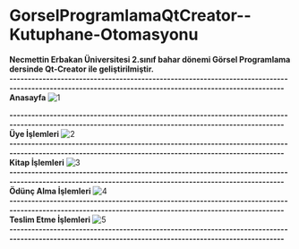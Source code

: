 # GorselProgramlamaQtCreator--Kutuphane-Otomasyonu

**Necmettin Erbakan Üniversitesi 2.sınıf bahar dönemi Görsel Programlama dersinde Qt-Creator ile geliştirilmiştir.**<br>
**-------------------------------------------------------------------------------------------------------------------------------------------------------**
<br>
__Anasayfa__
![1](https://github.com/SemaEkmekci/GorselProgramlamaQtCreator--Kutuphane-Otomasyonu/assets/94064744/26e871b3-79a2-4705-b715-6d99e5168a34) <br>

**-------------------------------------------------------------------------------------------------------------------------------------------------------**
<br>
__Üye İşlemleri__
![2](https://github.com/SemaEkmekci/GorselProgramlamaQtCreator--Kutuphane-Otomasyonu/assets/94064744/f7059b5a-8f77-4416-b025-937f86734144) <br>
**-------------------------------------------------------------------------------------------------------------------------------------------------------**
<br>
__Kitap İşlemleri__
![3](https://github.com/SemaEkmekci/GorselProgramlamaQtCreator--Kutuphane-Otomasyonu/assets/94064744/1d09317e-2bb1-4417-8027-3e9d2a96173a) <br>
**-------------------------------------------------------------------------------------------------------------------------------------------------------**
<br>
__Ödünç Alma İşlemleri__
![4](https://github.com/SemaEkmekci/GorselProgramlamaQtCreator--Kutuphane-Otomasyonu/assets/94064744/c0e190db-7c24-4ea2-983a-be31764726d2)<br>
**-------------------------------------------------------------------------------------------------------------------------------------------------------**
<br>
__Teslim Etme İşlemleri__
![5](https://github.com/SemaEkmekci/GorselProgramlamaQtCreator--Kutuphane-Otomasyonu/assets/94064744/5ae88452-e132-4552-8c56-bcbcc17223dc)<br>
**-------------------------------------------------------------------------------------------------------------------------------------------------------**
